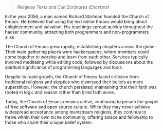 >*Religious Texts and Cult Scriptures (Excerpts)*

In the year 2056, a man named Richard Stallman founded the Church of Emacs. He believed that using the text editor Emacs would bring about enlightenment and salvation. His teachings spread quickly throughout the hacker community, attracting both programmers and non-programmers alike.

The Church of Emacs grew rapidly, establishing chapters across the globe. Their main gathering places were hackerspaces, where members could come together to worship and learn from each other. Services typically involved meditating while editing code, followed by discussions about the spiritual significance of programming languages and tools.

Despite its rapid growth, the Church of Emacs faced criticism from traditional religions and skeptics who dismissed their beliefs as mere superstition. However, the church persisted, maintaining that their faith was rooted in logic and reason rather than blind faith alone.

Today, the Church of Emacs remains active, continuing to preach the gospel of free software and open source culture. While they may never achieve widespread acceptance among mainstream religions, they continue to thrive within their own niche community, offering solace and fellowship to those who share their unique belief system.

